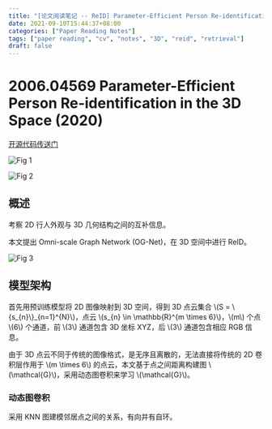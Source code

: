 ```yaml
---
title: "[论文阅读笔记 -- ReID] Parameter-Efficient Person Re-identification in the 3D Space (2020)"
date: 2021-09-10T15:44:37+08:00
categories: ["Paper Reading Notes"]
tags: ["paper reading", "cv", "notes", "3D", "reid", "retrieval"]
draft: false
---
```


# 2006.04569 Parameter-Efficient Person Re-identification in the 3D Space (2020)

[开源代码传送门](https://github.com/layumi/person-reid-3d)

![Fig 1](/images/2021/PRN96/1.png)

![Fig 2](/images/2021/PRN96/2.png)

## 概述

考察 2D 行人外观与 3D 几何结构之间的互补信息。  

本文提出 Omni-scale Graph Network (OG-Net)，在 3D 空间中进行 ReID。  

![Fig 3](/images/2021/PRN96/3.png)

## 模型架构

首先用预训练模型将 2D 图像映射到 3D 空间，得到 3D 点云集合 \\(S = \\{s_{n}\\}\_{n=1}^{N}\\)，点云 \\(s_{n} \in \mathbb{R}^{m \times 6}\\)，\\(m\\) 个点 \\(6\\) 个通道，前 \\(3\\) 通道包含 3D 坐标 XYZ，后 \\(3\\) 通道包含相应 RGB 信息。  

由于 3D 点云不同于传统的图像格式，是无序且离散的，无法直接将传统的 2D 卷积层作用于 \\(m \times 6\\) 的点云，本文基于点之间距离构建图 \\(\mathcal{G}\\)，采用动态图卷积来学习 \\(\mathcal{G}\\)。  

### 动态图卷积

采用 KNN 图建模邻居点之间的关系，有向并有自环。
